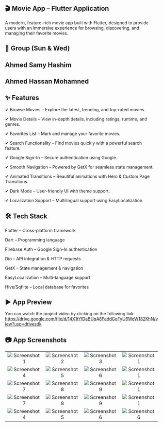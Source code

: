 ## 🎬 Movie App – Flutter Application

A modern, feature-rich movie app built with Flutter, designed to provide users with an immersive experience for browsing, discovering, and managing their favorite movies.


## 🚀 Group (Sun & Wed) 

## Ahmed Samy Hashim

## Ahmed Hassan Mohamned 

## ✨ Features

✔ Browse Movies – Explore the latest, trending, and top-rated movies.

✔ Movie Details – View in-depth details, including ratings, runtime, and genres.  

✔ Favorites List – Mark and manage your favorite movies.

✔ Search Functionality – Find movies quickly with a powerful search feature.

✔ Google Sign-In – Secure authentication using Google.

✔ Smooth Navigation – Powered by GetX for seamless state management.

✔ Animated Transitions – Beautiful animations with Hero & Custom Page Transitions.

✔ Dark Mode – User-friendly UI with theme support.

✔ Localization Support – Multilingual support using EasyLocalization.



## 🛠️ Tech Stack  


Flutter – Cross-platform framework

Dart – Programming language

Firebase Auth – Google Sign-In authentication

Dio – API integration & HTTP requests

GetX – State management & navigation

EasyLocalization – Multi-language support

Hive/Sqflite – Local database for favorites

## ▶️ App Preview
You can watch the project video by clicking on the following link
https://drive.google.com/file/d/14X1tYIDaBUqA8FaddGoFyU6WeW182KhN/view?usp=drivesdk
## 📷 App Screenshots
<table>
  <tr>
    <td align="center">
      <img src="https://github.com/user-attachments/assets/7fc718aa-47b8-4188-89a2-35e91b75bcae" alt="Screenshot 1">
    </td>
    <td align="center">
      <img src="https://github.com/user-attachments/assets/4ea36692-00e6-4599-ac19-8c700ffcb3ec" alt="Screenshot 2">
    </td>
    <td align="center">
      <img src="https://github.com/user-attachments/assets/e7814ff5-f361-4b40-91f8-ea20246f43ee" alt="Screenshot 3">
    </td>
    <td align="center">
      <img src="https://github.com/user-attachments/assets/2242faf9-8c49-49e2-b558-22fe74fe1b12" alt="Screenshot 1">
    </td>
  </tr>
  <tr>
    <td align="center">
      <img src="https://github.com/user-attachments/assets/be656ebc-6d25-41cf-86fd-e3e8e979d991" alt="Screenshot 4">
    </td>
    <td align="center">
      <img src="https://github.com/user-attachments/assets/dcb0e251-e732-4c65-89f9-1eaa4afde3e1" alt="Screenshot 5">
    </td>
    <td align="center">
      <img src="https://github.com/user-attachments/assets/16aad27e-bc70-4fc7-93f9-8679ff40db04" alt="Screenshot 6">
    </td>
    <td align="center">
      <img src="https://github.com/user-attachments/assets/5858273f-10da-4e99-ac24-1ee93cdfd893" alt="Screenshot 1">
    </td>
  </tr>
  <tr>
    <td align="center">
      <img src="https://github.com/user-attachments/assets/3c0a2bd1-8439-485a-8269-af799320d6a6" alt="Screenshot 7">
    </td>
    <td align="center">
      <img src="https://github.com/user-attachments/assets/6a812c64-a3e6-4cb7-931f-0c9916af8304" alt="Screenshot 8">
    </td>
    <td align="center">
      <img src="https://github.com/user-attachments/assets/43b4a054-a2d9-4231-9f29-62ffcd459b22" alt="Screenshot 9">
    </td>
    <td align="center">
      <img src="https://github.com/user-attachments/assets/f8df090a-598a-466d-9cc9-5e6b7a1a7a74" alt="Screenshot 1">
    </td>
     <tr>
    <td align="center">
      <img src="https://github.com/user-attachments/assets/0325f6ad-d373-4057-9b29-709d54b9c3cf" alt="Screenshot 7">
    </td>
    <td align="center">
      <img src="https://github.com/user-attachments/assets/0d20b061-d218-4000-843c-70ce604b1af7" alt="Screenshot 8">
    </td>
    <td align="center">
      <img src="https://github.com/user-attachments/assets/ccdd5dce-da54-4178-87bf-6de8c61ba4b6" alt="Screenshot 9">
    </td>
    <td align="center">
      <img src="https://github.com/user-attachments/assets/4e0b21c8-7949-452a-b0fc-b45a134c5118" alt="Screenshot 1">
    </td>
        <tr>
    <td align="center">
      <img src="https://github.com/user-attachments/assets/af432076-265a-476e-98b6-4e5fb9b3a670" alt="Screenshot 4">
    </td>
    <td align="center">
      <img src="https://github.com/user-attachments/assets/37069d06-41fe-49aa-a21f-a53b25215b1a" alt="Screenshot 5">
    </td>
    <td align="center">
      <img src="https://github.com/user-attachments/assets/70d5f272-9393-4296-9dd7-af9f9139ffd4" alt="Screenshot 6">
    </td>
    <td align="center">
      <img src="https://github.com/user-attachments/assets/6a2b0236-aeaa-48bb-8e4e-f95502d9fb8e" alt="Screenshot 6">
    </td>
  </tr>
  </tr>
 

